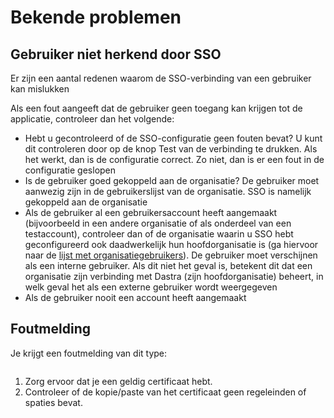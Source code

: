# Bekende problemen

## Gebruiker niet herkend door SSO

Er zijn een aantal redenen waarom de SSO-verbinding van een gebruiker kan mislukken &#x20;

Als een fout aangeeft dat de gebruiker geen toegang kan krijgen tot de applicatie, controleer dan het volgende:&#x20;

* Hebt u gecontroleerd of de SSO-configuratie geen fouten bevat? U kunt dit controleren door op de knop Test van de verbinding te drukken. Als het werkt, dan is de configuratie correct. Zo niet, dan is er een fout in de configuratie geslopen &#x20;
* Is de gebruiker goed gekoppeld aan de organisatie? De gebruiker moet aanwezig zijn in de gebruikerslijst van de organisatie. SSO is namelijk gekoppeld aan de organisatie &#x20;
* Als de gebruiker al een gebruikersaccount heeft aangemaakt (bijvoorbeeld in een andere organisatie of als onderdeel van een testaccount), controleer dan of de organisatie waarin u SSO hebt geconfigureerd ook daadwerkelijk hun hoofdorganisatie is (ga hiervoor naar de [lijst met organisatiegebruikers](https://app.dastra.eu/general-settings/users)). De gebruiker moet verschijnen als een interne gebruiker. Als dit niet het geval is, betekent dit dat een organisatie zijn verbinding met Dastra (zijn hoofdorganisatie) beheert, in welk geval het als een externe gebruiker wordt weergegeven &#x20;
* Als de gebruiker nooit een account heeft aangemaakt &#x20;

## Foutmelding

Je krijgt een foutmelding van dit type:

<figure><img src="../../..gitbook/assets/image (1) (6).png" alt=""><figcaption></figcaption></figure>

1. Zorg ervoor dat je een geldig certificaat hebt.
2. Controleer of de kopie/paste van het certificaat geen regeleinden of spaties bevat.
